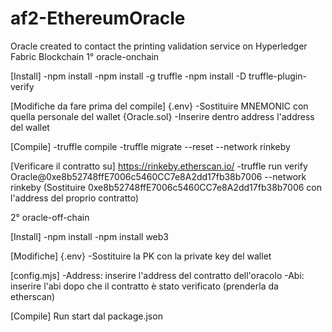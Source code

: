 # af2-EthereumOracle
Oracle created to contact the printing validation service on Hyperledger Fabric Blockchain
1° oracle-onchain

[Install]
-npm install
-npm install -g truffle
-npm install -D truffle-plugin-verify

[Modifiche da fare prima del compile]
{.env}
-Sostituire MNEMONIC con quella personale del wallet
{Oracle.sol}
-Inserire dentro address l'address del wallet

[Compile]
-truffle compile
-truffle migrate --reset --network rinkeby

[Verificare il contratto su] https://rinkeby.etherscan.io/
-truffle run verify Oracle@0xe8b52748ffE7006c5460CC7e8A2dd17fb38b7006 --network rinkeby 
(Sostituire 0xe8b52748ffE7006c5460CC7e8A2dd17fb38b7006 con l'address del proprio contratto)


2° oracle-off-chain

[Install]
-npm install
-npm install web3

[Modifiche]
{.env}
-Sostituire la PK con la private key del wallet

[config.mjs]
-Address: inserire l'address del contratto dell'oracolo
-Abi: inserire l'abi dopo che il contratto è stato verificato (prenderla da etherscan)

[Compile]
Run start dal package.json
